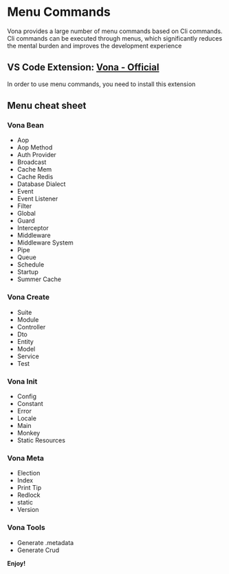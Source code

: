 # Menu Commands

Vona provides a large number of menu commands based on Cli commands. Cli commands can be executed through menus, which significantly reduces the mental burden and improves the development experience

## VS Code Extension: [Vona - Official](https://marketplace.visualstudio.com/items?itemName=cabloy.vona-vscode)

In order to use menu commands, you need to install this extension

## Menu cheat sheet

### Vona Bean

- Aop
- Aop Method
- Auth Provider
- Broadcast
- Cache Mem
- Cache Redis
- Database Dialect
- Event
- Event Listener
- Filter
- Global
- Guard
- Interceptor
- Middleware
- Middleware System
- Pipe
- Queue
- Schedule
- Startup
- Summer Cache

### Vona Create

- Suite
- Module
- Controller
- Dto
- Entity
- Model
- Service
- Test

### Vona Init

- Config
- Constant
- Error
- Locale
- Main
- Monkey
- Static Resources

### Vona Meta

- Election
- Index
- Print Tip
- Redlock
- static
- Version

### Vona Tools

- Generate .metadata
- Generate Crud

**Enjoy!**

